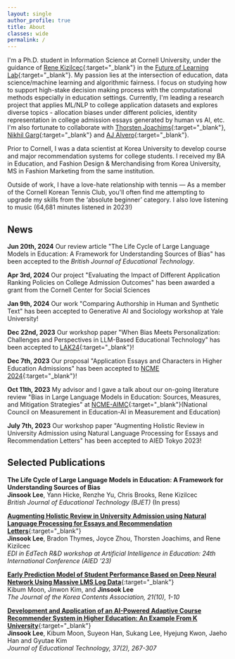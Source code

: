 ```yaml
---
layout: single
author_profile: true
title: About
classes: wide
permalink: /
---
```


I'm a Ph.D. student in Information Science at Cornell University, under the guidance of [Rene Kizilcec](https://rene.kizilcec.com){:target="_blank"} in the [Future of Learning Lab](https://learning.cis.cornell.edu/){:target="_blank"}. My passion lies at the intersection of education, data science/machine learning and algorithmic fairness. I focus on studying how to support high-stake decision making process with the computational methods especially in education settings. Currently, I'm leading a research project that applies ML/NLP to college application datasets and explores diverse topics - allocation biases under different policies, identity representation in college admission essays generated by human vs AI, etc. I'm also fortunate to collaborate with [Thorsten Joachims](https://www.cs.cornell.edu/people/tj){:target="_blank"}, [Nikhil Garg](https://gargnikhil.com){:target="_blank"} and [AJ Alvero](https://ajalvero.com){:target="_blank"}.  

Prior to Cornell, I was a data scientist at Korea University to develop course and major recommendation systems for college students. I received my BA in Education, and Fashion Design & Merchandising from Korea University, MS in Fashion Marketing from the same institution. 

Outside of work, I have a love-hate relationship with tennis — As a member of the Cornell Korean Tennis Club, you'll often find me attempting to upgrade my skills from the ‘absolute beginner’ category. I also love listening to music (64,681 minutes listened in 2023!) 

## News 
**Jun 20th, 2024** Our review article "The Life Cycle of Large Language Models in Education: A Framework for Understanding Sources of Bias" has been accepted to the *British Journal of Educational Technology*. 

**Apr 3rd, 2024** Our project "Evaluating the Impact of Different Application Ranking Policies on College Admission Outcomes" has been awarded a grant from the Cornell Center for Social Sciences

**Jan 9th, 2024** Our work "Comparing Authorship in Human and Synthetic Text" has been accepted to Generative AI and Sociology workshop at Yale University! 

**Dec 22nd, 2023** Our workshop paper "When Bias Meets Personalization: Challenges and
Perspectives in LLM-Based Educational Technology" has been accepted to [LAK24](https://www.solaresearch.org/events/lak/lak24/){:target="_blank"}!

**Dec 7th, 2023** Our proposal "Application Essays and Characters in Higher Education Admissions" has been accepted to [NCME 2024](https://www.ncme.org/home){:target="_blank"}!

**Oct 11th, 2023** My advisor and I gave a talk about our on-going literature review "Bias in Large Language Models in Education:
Sources, Measures, and Mitigation Strategies" at [NCME-AIMC](https://www.ncme-aime.org/){:target="_blank"}(National Council on Measurement in Education-AI in Measurement and Education) 

**July 7th, 2023** Our workshop paper "Augmenting Holistic Review in University Admission using Natural Language Processing for Essays and Recommendation Letters" has been accepted to AIED Tokyo 2023!

## Selected Publications
**The Life Cycle of Large Language Models in Education: A Framework for Understanding Sources of Bias**\
**Jinsook Lee**, Yann Hicke, Renzhe Yu, Chris Brooks, Rene Kizilcec\
*British Journal of Educational Technology (BJET)* (In press)

[**Augmenting Holistic Review in University Admission using Natural Language Processing for Essays and Recommendation Letters**](https://arxiv.org/pdf/2306.17575.pdf){:target="_blank"}\
**Jinsook Lee**, Bradon Thymes, Joyce Zhou, Thorsten Joachims, and Rene Kizilcec\
*EDI in EdTech R&D workshop at Artificial Intelligence in Education: 24th International Conference (AIED '23)*

[**Early Prediction Model of Student Performance Based on Deep Neural Network Using Massive LMS Log Data**](https://koreascience.kr/article/JAKO202131541825407.page){:target="_blank"}\
Kibum Moon, Jinwon Kim, and **Jinsook Lee**\
*The Journal of the Korea Contents Association, 21(10), 1-10*

[**Development and Application of an AI-Powered Adaptive Course Recommender System in Higher Education: An Example From K University**](https://www.researchgate.net/publication/352876624_Development_and_Application_of_an_AI-Powered_Adaptive_Course_Recommender_System_in_Higher_Education_An_Example_from_K_University){:target="_blank"}\
**Jinsook Lee**, Kibum Moon, Suyeon Han, Sukang Lee, Hyejung Kwon, Jaeho Han and Gyutae Kim\
*Journal of Educational Technology, 37(2), 267-307*
